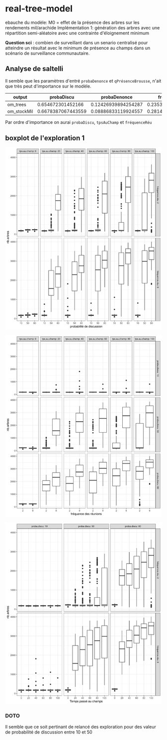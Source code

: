 # real-tree-model
 ebauche du modèle: M0 = effet de la présence des arbres sur les rendements mil/arachide 
Implémentation 1: génération des arbres avec une répartition semi-aléatoire avec une contrainte d'éloignement minimum 

**Question sci** : combien de surveillant dans un senario centralisé pour atteindre un résultat avec le minimum de présence au champs dans un scénario de surveillance communautaire.

## Analyse de saltelli 

Il semble que les paramètres d'entré `probaDenonce` et `qPrésenceBrousse`, n'ait que très peut d'importance sur le modèle.

| output      | probaDiscu         | probaDenonce        | fréquenceRéu        | qPrésenceBrousse    | tpsAuChamp          |
|-------------|--------------------|---------------------|---------------------|---------------------|---------------------|
| om_trees    | 0.654672301452166  | 0.12426939894254287 | 0.23532599626506415 | 0.06112936082354896 | 0.25950574210586974 |
| om_stockMil | 0.6678387067443559 | 0.08886833119924557 | 0.28145057779243327 | 0.05195834767055857 | 0.17885987404164297 |

Par ordre d'importance on aurai `probaDiscu`, `tpsAuChamp` et `fréquenceRéu`

## boxplot de l'exploration 1

![](img/boxplot_discussion_freq_tps_champs.png)

![](img/boxplot_freq_proba_discu_tps_champs.png)

![](img/boxplot_tps_champs_freq_discu.png)

### DOTO
Il semble que ce soit pertinant de relancé des exploration pour des valeur de probabilité de discussion entre 10 et 50


